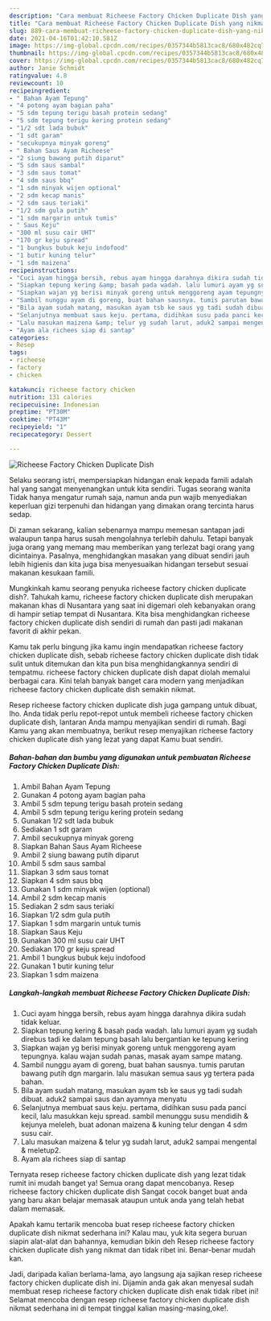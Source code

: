 ```yaml
---
description: "Cara membuat Richeese Factory Chicken Duplicate Dish yang nikmat Untuk Jualan"
title: "Cara membuat Richeese Factory Chicken Duplicate Dish yang nikmat Untuk Jualan"
slug: 889-cara-membuat-richeese-factory-chicken-duplicate-dish-yang-nikmat-untuk-jualan
date: 2021-04-16T01:42:10.581Z
image: https://img-global.cpcdn.com/recipes/0357344b5813cac8/680x482cq70/richeese-factory-chicken-duplicate-dish-foto-resep-utama.jpg
thumbnail: https://img-global.cpcdn.com/recipes/0357344b5813cac8/680x482cq70/richeese-factory-chicken-duplicate-dish-foto-resep-utama.jpg
cover: https://img-global.cpcdn.com/recipes/0357344b5813cac8/680x482cq70/richeese-factory-chicken-duplicate-dish-foto-resep-utama.jpg
author: Janie Schmidt
ratingvalue: 4.8
reviewcount: 10
recipeingredient:
- " Bahan Ayam Tepung"
- "4 potong ayam bagian paha"
- "5 sdm tepung terigu basah protein sedang"
- "5 sdm tepung terigu kering protein sedang"
- "1/2 sdt lada bubuk"
- "1 sdt garam"
- "secukupnya minyak goreng"
- " Bahan Saus Ayam Richeese"
- "2 siung bawang putih diparut"
- "5 sdm saus sambal"
- "3 sdm saus tomat"
- "4 sdm saus bbq"
- "1 sdm minyak wijen optional"
- "2 sdm kecap manis"
- "2 sdm saus teriaki"
- "1/2 sdm gula putih"
- "1 sdm margarin untuk tumis"
- " Saus Keju"
- "300 ml susu cair UHT"
- "170 gr keju spread"
- "1 bungkus bubuk keju indofood"
- "1 butir kuning telur"
- "1 sdm maizena"
recipeinstructions:
- "Cuci ayam hingga bersih, rebus ayam hingga darahnya dikira sudah tidak keluar."
- "Siapkan tepung kering &amp; basah pada wadah. lalu lumuri ayam yg sudah direbus tadi ke dalam tepung basah lalu bergantian ke tepung kering"
- "Siapkan wajan yg berisi minyak goreng untuk menggoreng ayam tepungnya. kalau wajan sudah panas, masak ayam sampe matang."
- "Sambil nunggu ayam di goreng, buat bahan sausnya. tumis parutan bawang putih dgn margarin. lalu masukan semua saus yg tertera pada bahan."
- "Bila ayam sudah matang, masukan ayam tsb ke saus yg tadi sudah dibuat. aduk2 sampai saus dan ayamnya menyatu"
- "Selanjutnya membuat saus keju. pertama, didihkan susu pada panci kecil, lalu masukkan keju spread. sambil menunggu susu mendidih &amp; kejunya meleleh, buat adonan maizena &amp; kuning telur dengan 4 sdm susu cair."
- "Lalu masukan maizena &amp; telur yg sudah larut, aduk2 sampai mengental &amp; meletup2."
- "Ayam ala richees siap di santap"
categories:
- Resep
tags:
- richeese
- factory
- chicken

katakunci: richeese factory chicken 
nutrition: 131 calories
recipecuisine: Indonesian
preptime: "PT30M"
cooktime: "PT43M"
recipeyield: "1"
recipecategory: Dessert

---
```



![Richeese Factory Chicken Duplicate Dish](https://img-global.cpcdn.com/recipes/0357344b5813cac8/680x482cq70/richeese-factory-chicken-duplicate-dish-foto-resep-utama.jpg)

Selaku seorang istri, mempersiapkan hidangan enak kepada famili adalah hal yang sangat menyenangkan untuk kita sendiri. Tugas seorang  wanita Tidak hanya mengatur rumah saja, namun anda pun wajib menyediakan keperluan gizi terpenuhi dan hidangan yang dimakan orang tercinta harus sedap.

Di zaman  sekarang, kalian sebenarnya mampu memesan santapan jadi walaupun tanpa harus susah mengolahnya terlebih dahulu. Tetapi banyak juga orang yang memang mau memberikan yang terlezat bagi orang yang dicintainya. Pasalnya, menghidangkan masakan yang dibuat sendiri jauh lebih higienis dan kita juga bisa menyesuaikan hidangan tersebut sesuai makanan kesukaan famili. 



Mungkinkah kamu seorang penyuka richeese factory chicken duplicate dish?. Tahukah kamu, richeese factory chicken duplicate dish merupakan makanan khas di Nusantara yang saat ini digemari oleh kebanyakan orang di hampir setiap tempat di Nusantara. Kita bisa menghidangkan richeese factory chicken duplicate dish sendiri di rumah dan pasti jadi makanan favorit di akhir pekan.

Kamu tak perlu bingung jika kamu ingin mendapatkan richeese factory chicken duplicate dish, sebab richeese factory chicken duplicate dish tidak sulit untuk ditemukan dan kita pun bisa menghidangkannya sendiri di tempatmu. richeese factory chicken duplicate dish dapat diolah memalui berbagai cara. Kini telah banyak banget cara modern yang menjadikan richeese factory chicken duplicate dish semakin nikmat.

Resep richeese factory chicken duplicate dish juga gampang untuk dibuat, lho. Anda tidak perlu repot-repot untuk membeli richeese factory chicken duplicate dish, lantaran Anda mampu menyajikan sendiri di rumah. Bagi Kamu yang akan membuatnya, berikut resep menyajikan richeese factory chicken duplicate dish yang lezat yang dapat Kamu buat sendiri.

<!--inarticleads1-->

##### Bahan-bahan dan bumbu yang digunakan untuk pembuatan Richeese Factory Chicken Duplicate Dish:

1. Ambil  Bahan Ayam Tepung
1. Gunakan 4 potong ayam bagian paha
1. Ambil 5 sdm tepung terigu basah protein sedang
1. Ambil 5 sdm tepung terigu kering protein sedang
1. Gunakan 1/2 sdt lada bubuk
1. Sediakan 1 sdt garam
1. Ambil secukupnya minyak goreng
1. Siapkan  Bahan Saus Ayam Richeese
1. Ambil 2 siung bawang putih diparut
1. Ambil 5 sdm saus sambal
1. Siapkan 3 sdm saus tomat
1. Siapkan 4 sdm saus bbq
1. Gunakan 1 sdm minyak wijen (optional)
1. Ambil 2 sdm kecap manis
1. Sediakan 2 sdm saus teriaki
1. Siapkan 1/2 sdm gula putih
1. Siapkan 1 sdm margarin untuk tumis
1. Siapkan  Saus Keju
1. Gunakan 300 ml susu cair UHT
1. Sediakan 170 gr keju spread
1. Ambil 1 bungkus bubuk keju indofood
1. Gunakan 1 butir kuning telur
1. Siapkan 1 sdm maizena




<!--inarticleads2-->

##### Langkah-langkah membuat Richeese Factory Chicken Duplicate Dish:

1. Cuci ayam hingga bersih, rebus ayam hingga darahnya dikira sudah tidak keluar.
1. Siapkan tepung kering &amp; basah pada wadah. lalu lumuri ayam yg sudah direbus tadi ke dalam tepung basah lalu bergantian ke tepung kering
1. Siapkan wajan yg berisi minyak goreng untuk menggoreng ayam tepungnya. kalau wajan sudah panas, masak ayam sampe matang.
1. Sambil nunggu ayam di goreng, buat bahan sausnya. tumis parutan bawang putih dgn margarin. lalu masukan semua saus yg tertera pada bahan.
1. Bila ayam sudah matang, masukan ayam tsb ke saus yg tadi sudah dibuat. aduk2 sampai saus dan ayamnya menyatu
1. Selanjutnya membuat saus keju. pertama, didihkan susu pada panci kecil, lalu masukkan keju spread. sambil menunggu susu mendidih &amp; kejunya meleleh, buat adonan maizena &amp; kuning telur dengan 4 sdm susu cair.
1. Lalu masukan maizena &amp; telur yg sudah larut, aduk2 sampai mengental &amp; meletup2.
1. Ayam ala richees siap di santap




Ternyata resep richeese factory chicken duplicate dish yang lezat tidak rumit ini mudah banget ya! Semua orang dapat mencobanya. Resep richeese factory chicken duplicate dish Sangat cocok banget buat anda yang baru akan belajar memasak ataupun untuk anda yang telah hebat dalam memasak.

Apakah kamu tertarik mencoba buat resep richeese factory chicken duplicate dish nikmat sederhana ini? Kalau mau, yuk kita segera buruan siapin alat-alat dan bahannya, kemudian bikin deh Resep richeese factory chicken duplicate dish yang nikmat dan tidak ribet ini. Benar-benar mudah kan. 

Jadi, daripada kalian berlama-lama, ayo langsung aja sajikan resep richeese factory chicken duplicate dish ini. Dijamin anda gak akan menyesal sudah membuat resep richeese factory chicken duplicate dish enak tidak ribet ini! Selamat mencoba dengan resep richeese factory chicken duplicate dish nikmat sederhana ini di tempat tinggal kalian masing-masing,oke!.

